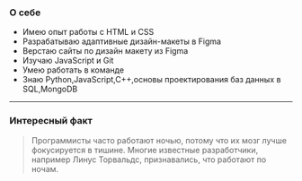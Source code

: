 ### О себе
- Имею опыт работы с HTML и CSS 
- Разрабатываю адаптивные дизайн-макеты в Figma 
- Верстаю сайты по дизайн макету из Figma 
- Изучаю JavaScript и Git 
- Умею работать в команде 
- Знаю Python,JavaScript,C++,основы проектирования баз данных в SQL,MongoDB 
***

### Интересный факт
> Программисты часто работают ночью, потому что их мозг лучше фокусируется в тишине. Многие известные разработчики, например Линус Торвальдс, признавались, что работают по ночам.

